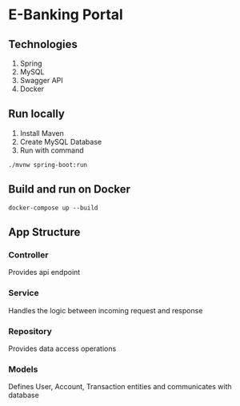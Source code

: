 # E-Banking Portal
## Technologies
1. Spring
2. MySQL
3. Swagger API
4. Docker
## Run locally
1. Install Maven
2. Create MySQL Database
3. Run with command

```
./mvnw spring-boot:run
```

## Build and run on Docker
```
docker-compose up --build
```


## App Structure
### Controller
Provides api endpoint
### Service
Handles the logic between incoming request and response
### Repository
Provides data access operations
### Models
Defines User, Account, Transaction entities and communicates with database
